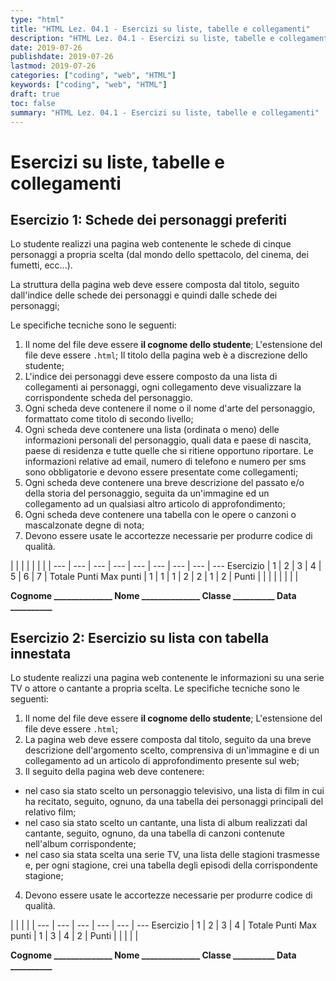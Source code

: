 ```yaml
---
type: "html"
title: "HTML Lez. 04.1 - Esercizi su liste, tabelle e collegamenti"
description: "HTML Lez. 04.1 - Esercizi su liste, tabelle e collegamenti"
date: 2019-07-26
publishdate: 2019-07-26
lastmod: 2019-07-26
categories: ["coding", "web", "HTML"]
keywords: ["coding", "web", "HTML"]
draft: true
toc: false
summary: "HTML Lez. 04.1 - Esercizi su liste, tabelle e collegamenti"
---
```


# Esercizi su liste, tabelle e collegamenti

## Esercizio 1: Schede dei personaggi preferiti

Lo studente realizzi una pagina web contenente le schede di cinque personaggi a propria scelta (dal mondo dello spettacolo, del cinema, dei fumetti, ecc...).

La struttura della pagina web deve essere composta dal titolo, seguito dall'indice delle schede dei personaggi e quindi dalle schede dei personaggi;

Le specifiche tecniche sono le seguenti:

1. Il nome del file deve essere **il cognome dello studente**; L'estensione del file deve essere ``.html``; Il titolo della pagina web è a discrezione dello studente;
2. L'indice dei personaggi deve essere composto da una lista di collegamenti ai personaggi, ogni collegamento deve visualizzare la corrispondente scheda del personaggio.
3. Ogni scheda deve contenere il nome o il nome d'arte del personaggio, formattato come titolo di secondo livello;
4. Ogni scheda deve contenere una lista (ordinata o meno) delle informazioni personali del personaggio, quali data e paese di nascita, paese di residenza e tutte quelle che si ritiene opportuno riportare. Le informazioni relative ad email, numero di telefono e numero per sms sono obbligatorie e devono essere presentate come collegamenti;
5. Ogni scheda deve contenere una breve descrizione del passato e/o della storia del personaggio, seguita da un'immagine ed un collegamento ad un qualsiasi altro articolo di approfondimento;
6. Ogni scheda deve contenere una tabella con le opere o canzoni o mascalzonate degne di nota;
7. Devono essere usate le accortezze necessarie per produrre codice di qualità.

<!-- markdownlint-disable MD036 -->

|         |     |     |     |     |     |     |
---       | --- | --- | --- | --- | --- | --- | --- | ---
Esercizio |  1  |  2  |  3  |  4  |  5  |  6  |  7  | Totale Punti
Max punti |  1  |  1  |  1  |  2  |  2  |  1  |  2  |
Punti     |     |     |     |     |     |     |     |

**Cognome ______________ Nome ______________ Classe __________ Data __________**

<!-- markdownlint-enable MD036 -->

## Esercizio 2: Esercizio su lista con tabella innestata

Lo studente realizzi una pagina web contenente le informazioni su una serie TV o attore o cantante a propria scelta. Le specifiche tecniche sono le seguenti:

1. Il nome del file deve essere **il cognome dello studente**; L'estensione del file deve essere ``.html``;
2. La pagina web deve essere composta dal titolo, seguito da una breve descrizione dell'argomento scelto, comprensiva di un'immagine e di un collegamento ad un articolo di approfondimento presente sul web;
3. Il seguito della pagina web deve contenere:

  - nel caso sia stato scelto un personaggio televisivo, una lista di film in cui ha recitato, seguito, ognuno, da una tabella dei personaggi principali del relativo film;
  - nel caso sia stato scelto un cantante, una lista di album realizzati dal cantante, seguito, ognuno, da una tabella di canzoni contenute nell'album corrispondente;
  - nel caso sia stata scelta una serie TV, una lista delle stagioni trasmesse e, per ogni stagione, crei una tabella degli episodi della corrispondente stagione;

4. Devono essere usate le accortezze necessarie per produrre codice di qualità.

<!-- markdownlint-disable MD036 -->

|         |     |     |     |
---       | --- | --- | --- | --- | ---
Esercizio |  1  |  2  |  3  |  4  | Totale Punti
Max punti |  1  |  3  |  4  |  2  |
Punti     |     |     |     |     |

**Cognome ______________ Nome ______________ Classe __________ Data __________**

<!-- markdownlint-enable MD036 -->
